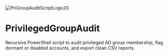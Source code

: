 ![PriGroupAuditScriptLogo20](https://github.com/user-attachments/assets/f52b29d5-86a5-4007-bc27-979b6bdad3f6)

# PrivilegedGroupAudit
Recursive PowerShell script to audit privileged AD group membership, flag dormant or disabled accounts, and export clean CSV reports.

